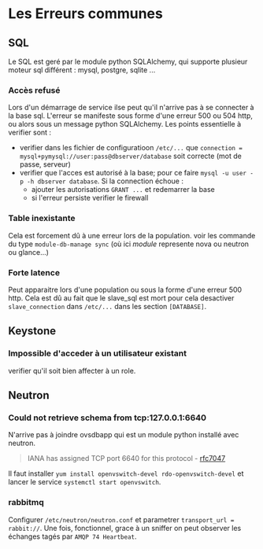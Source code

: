 # Les Erreurs communes

## SQL

Le SQL est geré par le module python SQLAlchemy, qui supporte plusieur moteur sql différent : mysql, postgre, sqlite ...

 ### Accès refusé

Lors d'un démarrage de service ilse peut qu'il n'arrive pas à se connecter à la base sql. L'erreur se manifeste sous forme d'une erreur 500 ou 504 http, ou alors sous un message python SQLAlchemy. Les points essentielle à verifier sont :
- verifier dans les fichier de configuratioon `/etc/...` que `connection = mysql+pymysql://user:pass@dbserver/database` soit correcte (mot de passe, serveur)
- verifier que l'acces est autorisé à la base; pour ce faire `mysql -u user -p -h dbserver database`. Si la connection échoue :
  - ajouter les autorisations `GRANT ...` et redemarrer la base
  - si l'erreur persiste verifier le firewall
  
 ### Table inexistante
 
Cela est forcement dû à une erreur lors de la population. voir les commande du type `module-db-manage sync` (où ici *module* represente nova ou neutron ou glance...)

### Forte latence

Peut apparaitre lors d'une population ou sous la forme d'une erreur 500 http. Cela est dû au fait que le slave_sql est mort pour cela desactiver `slave_connection` dans `/etc/...` dans les section `[DATABASE]`.


## Keystone

### Impossible d'acceder à un utilisateur existant 

verifier qu'il soit bien affecter à un role.


## Neutron

### Could not retrieve schema from tcp:127.0.0.1:6640

N'arrive pas à joindre ovsdbapp qui est un module python installé avec neutron.  

> IANA has assigned TCP port 6640 for this protocol - [rfc7047](https://tools.ietf.org/html/rfc7047)  

Il faut installer `yum install openvswitch-devel rdo-openvswitch-devel` et lancer le service `systemctl start openvswitch`.


### rabbitmq
Configurer `/etc/neutron/neutron.conf` et parametrer `transport_url = rabbit://`. 
Une fois, fonctionnel, grace à un sniffer on peut observer les échanges tagés par `AMQP 74 Heartbeat`.


